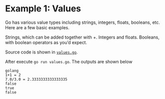 # Example 1: Values

Go has various value types including strings, integers, floats, booleans, etc. Here are a few basic examples. 

Strings, which can be added together with +. Integers and floats. Booleans, with boolean operators as you’d expect.

Source code is shown in [`values.go`](https://github.com/luangtatipsy/go-by-example/blob/main/02-values/values.go).

After execute `go run values.go`. The outputs are shown below
```
golang
1+1 = 2
7.0/3.0 = 2.3333333333333335
false
true
false
```
